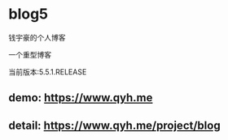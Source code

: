 # blog5
钱宇豪的个人博客

一个重型博客

当前版本:5.5.1.RELEASE

## demo: https://www.qyh.me


## detail: https://www.qyh.me/project/blog
